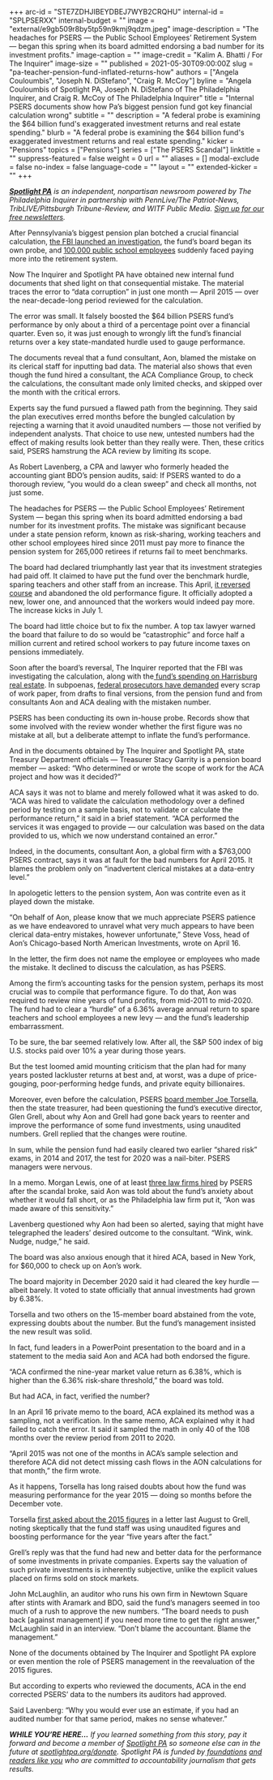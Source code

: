+++
arc-id = "STE7ZDHJIBEYDBEJ7WYB2CRQHU"
internal-id = "SPLPSERXX"
internal-budget = ""
image = "external/e9gb509r8by5tp59n9kmj9qdzm.jpeg"
image-description = "The headaches for PSERS — the Public School Employees’ Retirement System — began this spring when its board admitted endorsing a bad number for its investment profits."
image-caption = ""
image-credit = "Kalim A. Bhatti / For The Inquirer"
image-size = ""
published = 2021-05-30T09:00:00Z
slug = "pa-teacher-pension-fund-inflated-returns-how"
authors = ["Angela Couloumbis", "Joseph N. DiStefano", "Craig R. McCoy"]
byline = "Angela Couloumbis of Spotlight PA, Joseph N. DiStefano of The Philadelphia Inquirer, and Craig R. McCoy of The Philadelphia Inquirer"
title = "Internal PSERS documents show how Pa’s biggest pension fund got key financial calculation wrong"
subtitle = ""
description = "A federal probe is examining the $64 billion fund's exaggerated investment returns and real estate spending."
blurb = "A federal probe is examining the $64 billion fund's exaggerated investment returns and real estate spending."
kicker = "Pensions"
topics = ["Pensions"]
series = ["The PSERS Scandal"]
linktitle = ""
suppress-featured = false
weight = 0
url = ""
aliases = []
modal-exclude = false
no-index = false
language-code = ""
layout = ""
extended-kicker = ""
+++

<a href="https://lesspage.com/"><i><b>Spotlight PA</b></i></a><i> is an independent, nonpartisan newsroom powered by The Philadelphia Inquirer in partnership with PennLive/The Patriot-News, TribLIVE/Pittsburgh Tribune-Review, and WITF Public Media. </i><a href="https://lesspage.com/newsletters"><i>Sign up for our free newsletters</i></a><i>.</i>

After Pennsylvania’s biggest pension plan botched a crucial financial calculation, <a href="https://www.inquirer.com/business/psers-pension-fbi-pa-probe-subpoenas-20210516.html">the FBI launched an investigation</a>, the fund’s board began its own probe, and <a href="https://www.inquirer.com/business/psers-aft-psea-teachers-union-board-resign-wolf-20210525.html">100,000 public school employees</a> suddenly faced paying more into the retirement system.

Now The Inquirer and Spotlight PA have obtained new internal fund documents that shed light on that consequential mistake. The material traces the error to “data corruption” in just one month — April 2015 — over the near-decade-long period reviewed for the calculation.

The error was small. It falsely boosted the $64 billion PSERS fund’s performance by only about a third of a percentage point over a financial quarter. Even so, it was just enough to wrongly lift the fund’s financial returns over a key state-mandated hurdle used to gauge performance.

<script src="https://lesspage.com/embed.js" async></script><div data-spl-embed-version="1" data-spl-src="https://lesspage.com/embeds/newsletter/"></div>

The documents reveal that a fund consultant, Aon, blamed the mistake on its clerical staff for inputting bad data. The material also shows that even though the fund hired a consultant, the ACA Compliance Group, to check the calculations, the consultant made only limited checks, and skipped over the month with the critical errors.

Experts say the fund pursued a flawed path from the beginning. They said the plan executives erred months before the bungled calculation by rejecting a warning that it avoid unaudited numbers — those not verified by independent analysts. That choice to use new, untested numbers had the effect of making results look better than they really were. Then, these critics said, PSERS hamstrung the ACA review by limiting its scope.

As Robert Lavenberg, a CPA and lawyer who formerly headed the accounting giant BDO’s pension audits, said: If PSERS wanted to do a thorough review, ”you would do a clean sweep” and check all months, not just some.

The headaches for PSERS — the Public School Employees’ Retirement System — began this spring when its board admitted endorsing a bad number for its investment profits. The mistake was significant because under a state pension reform, known as risk-sharing, working teachers and other school employees hired since 2011 must pay more to finance the pension system for 265,000 retirees if returns fail to meet benchmarks.

The board had declared triumphantly last year that its investment strategies had paid off. It claimed to have put the fund over the benchmark hurdle, sparing teachers and other staff from an increase. This April, <a href="https://www.inquirer.com/business/psers-pension-board-teachers-school-pa-fund-wolf-20210419.html">it reversed course</a> and abandoned the old performance figure. It officially adopted a new, lower one, and announced that the workers would indeed pay more. The increase kicks in July 1.

The board had little choice but to fix the number. A top tax lawyer warned the board that failure to do so would be “catastrophic” and force half a million current and retired school workers to pay future income taxes on pensions immediately.

Soon after the board’s reversal, The Inquirer reported that the FBI was investigating the calculation, along with the<a href="https://www.inquirer.com/business/psers-fbi-pension-fund-probe-investigation-land-harrisburg-20210418.html"> fund’s spending on Harrisburg real estate</a>. In subpoenas, <a href="https://lesspage.com/news/2021/05/pa-fbi-pension-psers-investigation-subpoenas-properties-real-estate-harrisburg/">federal prosecutors have demanded</a> every scrap of work paper, from drafts to final versions, from the pension fund and from consultants Aon and ACA dealing with the mistaken number.

PSERS has been conducting its own in-house probe. Records show that some involved with the review wonder whether the first figure was no mistake at all, but a deliberate attempt to inflate the fund’s performance.

And in the documents obtained by The Inquirer and Spotlight PA, state Treasury Department officials — Treasurer Stacy Garrity is a pension board member — asked: “Who determined or wrote the scope of work for the ACA project and how was it decided?”

ACA says it was not to blame and merely followed what it was asked to do. “ACA was hired to validate the calculation methodology over a defined period by testing on a sample basis, not to validate or calculate the performance return,” it said in a brief statement. “ACA performed the services it was engaged to provide — our calculation was based on the data provided to us, which we now understand contained an error.”

Indeed, in the documents, consultant Aon, a global firm with a $763,000 PSERS contract, says it was at fault for the bad numbers for April 2015. It blames the problem only on “inadvertent clerical mistakes at a data-entry level.”

In apologetic letters to the pension system, Aon was contrite even as it played down the mistake.

“On behalf of Aon, please know that we much appreciate PSERS patience as we have endeavored to unravel what very much appears to have been clerical data-entry mistakes, however unfortunate,” Steve Voss, head of Aon’s Chicago-based North American Investments, wrote on April 16.

In the letter, the firm does not name the employee or employees who made the mistake. It declined to discuss the calculation, as has PSERS.

Among the firm’s accounting tasks for the pension system, perhaps its most crucial was to compile that performance figure. To do that, Aon was required to review nine years of fund profits, from mid-2011 to mid-2020. The fund had to clear a “hurdle” of a 6.36% average annual return to spare teachers and school employees a new levy — and the fund’s leadership embarrassment.

To be sure, the bar seemed relatively low. After all, the S&amp;P 500 index of big U.S. stocks paid over 10% a year during those years.

But the test loomed amid mounting criticism that the plan had for many years posted lackluster returns at best and, at worst, was a dupe of price-gouging, poor-performing hedge funds, and private equity billionaires.

Moreover, even before the calculation, PSERS <a href="https://www.inquirer.com/business/joe-torsella-treasurer-pa-pennsylvania-psers-pensions-teachers-lost-harrisburg-20210220.html">board member Joe Torsella</a>, then the state treasurer, had been questioning the fund’s executive director, Glen Grell, about why Aon and Grell had gone back years to reenter and improve the performance of some fund investments, using unaudited numbers. Grell replied that the changes were routine.

In sum, while the pension fund had easily cleared two earlier “shared risk” exams, in 2014 and 2017, the test for 2020 was a nail-biter. PSERS managers were nervous.

In a memo. Morgan Lewis, one of at least <a href="https://www.inquirer.com/business/psers-legal-costs-pension-fbi-probe-pa-20210514.html">three law firms hired</a> by PSERS after the scandal broke, said Aon was told about the fund’s anxiety about whether it would fall short, or as the Philadelphia law firm put it, “Aon was made aware of this sensitivity.”

Lavenberg questioned why Aon had been so alerted, saying that might have telegraphed the leaders’ desired outcome to the consultant. “Wink, wink. Nudge, nudge,” he said.

The board was also anxious enough that it hired ACA, based in New York, for $60,000 to check up on Aon’s work.

The board majority in December 2020 said it had cleared the key hurdle — albeit barely. It voted to state officially that annual investments had grown by 6.38%.

Torsella and two others on the 15-member board abstained from the vote, expressing doubts about the number. But the fund’s management insisted the new result was solid.

In fact, fund leaders in a PowerPoint presentation to the board and in a statement to the media said Aon and ACA had both endorsed the figure.

“ACA confirmed the nine-year market value return as 6.38%, which is higher than the 6.36% risk-share threshold,” the board was told.

But had ACA, in fact, verified the number?

In an April 16 private memo to the board, ACA explained its method was a sampling, not a verification. In the same memo, ACA explained why it had failed to catch the error. It said it sampled the math in only 40 of the 108 months over the review period from 2011 to 2020.

“April 2015 was not one of the months in ACA’s sample selection and therefore ACA did not detect missing cash flows in the AON calculations for that month,” the firm wrote.

As it happens, Torsella has long raised doubts about how the fund was measuring performance for the year 2015 — doing so months before the December vote.

<script src="https://lesspage.com/embed.js" async></script><div data-spl-embed-version="1" data-spl-src="https://lesspage.com/embeds/donate/?teaser_text=If%20you%20learned%20something%20from%20this%20report%2C%20pay%20it%20forward%20and%20become%20a%20member%20of%20Spotlight%20PA%20so%20someone%20else%20can%20in%20the%20future."></div>

Torsella <a href="https://www.inquirer.com/news/psers-grell-pension-teachers-recalculation-20210418.html" target="_blank">first asked about the 2015 figures</a> in a letter last August to Grell, noting skeptically that the fund staff was using unaudited figures and boosting performance for the year “five years after the fact.”

Grell’s reply was that the fund had new and better data for the performance of some investments in private companies. Experts say the valuation of such private investments is inherently subjective, unlike the explicit values placed on firms sold on stock markets.

John McLaughlin, an auditor who runs his own firm in Newtown Square after stints with Aramark and BDO, said the fund’s managers seemed in too much of a rush to approve the new numbers. “The board needs to push back [against management] if you need more time to get the right answer,” McLaughlin said in an interview. “Don’t blame the accountant. Blame the management.”

None of the documents obtained by The Inquirer and Spotlight PA explore or even mention the role of PSERS management in the reevaluation of the 2015 figures.

But according to experts who reviewed the documents, ACA in the end corrected PSERS’ data to the numbers its auditors had approved.

Said Lavenberg: “Why you would ever use an estimate, if you had an audited number for that same period, makes no sense whatever.”

<i><b>WHILE YOU’RE HERE...</b></i><i> If you learned something from this story, pay it forward and become a member of </i><a href="https://lesspage.com/"><i>Spotlight PA</i></a><i> so someone else can in the future at </i><a href="http://spotlightpa.org/donate"><i>spotlightpa.org/donate</i></a><i>. Spotlight PA is funded by</i><a href="https://lesspage.com/support"><i> foundations</i></a><i> </i><a href="https://lesspage.com/support"><i>and readers like you</i></a><i> who are committed to accountability journalism that gets results.</i>

